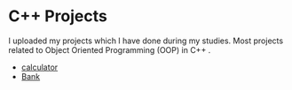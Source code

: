 # C++ Projects

I uploaded my projects which I have done during my studies. Most projects related to Object Oriented Programming (OOP) in C++ .

+ [calculator](./calculator)
+ [Bank](./Bank)
